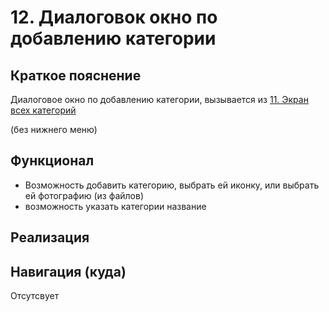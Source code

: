 # 12. Диалоговок окно по добавлению категории

## Краткое пояснение

Диалоговое окно по добавлению категории, вызывается из
[11. Экран всех категорий](screen_11_all_categories.md)

(без нижнего меню)

## Функционал

- Возможность добавить категорию, выбрать ей иконку, или выбрать ей фотографию (из файлов)
- возможность указать категории название

## Реализация

## Навигация (куда)

Отсутсвует